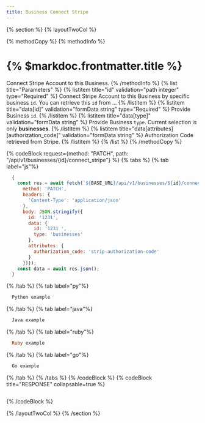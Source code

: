 ```yaml
---
title: Business Connect Stripe
---
```

{% section %}
{% layoutTwoCol %}

{% methodCopy %}
{% methodInfo %}
  # {% $markdoc.frontmatter.title %}
  Connect Stripe Account to this Business.
{% /methodInfo %}
{% list title="Parameters" %}
  {% listitem title="id" validation="path integer" type="Required" %}
  Connect Stripe Account to this Business by specific business `id`. You can retrieve this `id` from ...
  {% /listitem %}
  {% listitem title="data[id]" validation="formData string" type="Required" %}
  Provide Business `id`.
  {% /listitem %}
  {% listitem title="data[type]" validation="formData string" %}
  Provide Business `type`. Current selection is only **businesses**.
  {% /listitem %}
  {% listitem title="data[attributes][authorization_code]" validation="formData string" %}
  Authorization Code retrieved from Stripe.
  {% /listitem %}
{% /list %}
{% /methodCopy %}

{% codeBlock request={method: "PATCH", path: "/api/v1/businesses/{id}/connect_stripe"} %}
{% tabs %}
  {% tab label="js"%}
  ```js
    {
      const res = await fetch(`${BASE_URL}/api/v1/businesses/${id}/connect_stripe`, {
        method: 'PATCH',
        headers: {
          'Content-Type': 'application/json'
        },
        body: JSON.stringify({
          id: '1231',
          data: {
            id: '1231 ',
            type: 'businesses'
          },
          attributes: {
            authorization_code: 'strip-authorization-code'
          }
        })});
      const data = await res.json();
    }
  ```
  {% /tab %}
  {% tab label="py"%}
  ```py
    Python example
  ```
  {% /tab %}
  {% tab label="java"%}
  ```java
    Java example
  ```
  {% /tab %}
  {% tab label="ruby"%}
  ```ruby
    Ruby example
  ```
  {% /tab %}
  {% tab label="go"%}
  ```go
    Go example
  ```
  {% /tab %}
{% /tabs %}
{% /codeBlock %}
{% codeBlock title="RESPONSE" collapsable=true %}
  ```json
  ```
{% /codeBlock %}  

{% /layoutTwoCol %}
{% /section %}